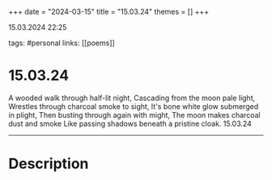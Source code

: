 +++
date = "2024-03-15"
title = "15.03.24"
themes = []
+++

15.03.2024 22:25

tags: #personal
links: [[poems]]

# 15.03.24

A wooded walk through half-lit night,
Cascading from the moon pale light,
Wrestles through charcoal smoke to sight,
It's bone white glow submerged in plight,
Then busting through again with might,
The moon makes charcoal dust and smoke 
Like passing shadows beneath a pristine cloak.
15.03.24

---

# Description

